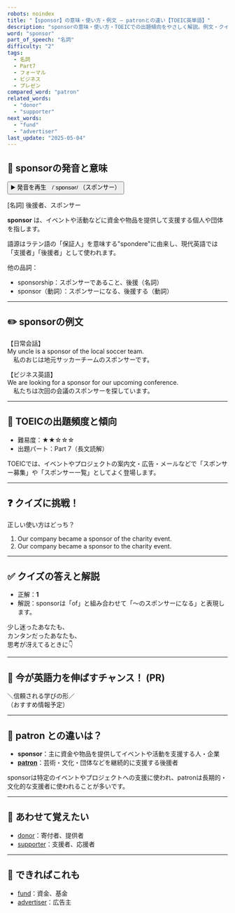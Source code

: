 ```yaml
---
robots: noindex
title: "【sponsor】の意味・使い方・例文 ― patronとの違い【TOEIC英単語】"
description: "sponsorの意味・使い方・TOEICでの出題傾向をやさしく解説。例文・クイズ付きでpatronとの違いもわかりやすく学べます。"
word: "sponsor"
part_of_speech: "名詞"
difficulty: "2"
tags:
  - 名詞
  - Part7
  - フォーマル
  - ビジネス
  - プレゼン
compared_word: "patron"
related_words:
  - "donor"
  - "supporter"
next_words:
  - "fund"
  - "advertiser"
last_update: "2025-05-04"
---
```


## 🔰 sponsorの発音と意味

<button class="play-audio" onclick="playTTS('sponsor')">
  <span class="play-audio-main">
    ▶️ 発音を再生　/ˈspɒnsər/
  </span>
  <span class="play-audio-sub">
    （スポンサー）
  </span>
</button>

[名詞] 後援者、スポンサー

**sponsor** は、イベントや活動などに資金や物品を提供して支援する個人や団体を指します。

語源はラテン語の「保証人」を意味する"spondere"に由来し、現代英語では「支援者」「後援者」として使われます。

他の品詞：  
- sponsorship：スポンサーであること、後援（名詞）
- sponsor（動詞）：スポンサーになる、後援する（動詞）

---

## ✏️ sponsorの例文

【日常会話】  
My uncle is a sponsor of the local soccer team.  
　私のおじは地元サッカーチームのスポンサーです。

【ビジネス英語】  
We are looking for a sponsor for our upcoming conference.  
　私たちは次回の会議のスポンサーを探しています。

---

## 🎯 TOEICの出題頻度と傾向

- 難易度：★★☆☆☆
- 出題パート：Part 7（長文読解）

TOEICでは、イベントやプロジェクトの案内文・広告・メールなどで「スポンサー募集」や「スポンサー一覧」としてよく登場します。

---

## ❓ クイズに挑戦！

正しい使い方はどっち？

1. Our company became a sponsor of the charity event.  
2. Our company became a sponsor to the charity event.

---

## ✅ クイズの答えと解説

- 正解：**1**
- 解説：sponsorは「of」と組み合わせて「～のスポンサーになる」と表現します。

少し迷ったあなたも、  
カンタンだったあなたも、  
思考が冴えてるときに👇️

---

## 🚀 今が英語力を伸ばすチャンス！ (PR)

<div class="info-center">
＼信頼される学びの形／<br>  
（おすすめ情報予定）
</div>

---

## 🤔  patron との違いは？

- **sponsor**：主に資金や物品を提供してイベントや活動を支援する人・企業
- **[patron](/patron)**：芸術・文化・団体などを継続的に支援する後援者

sponsorは特定のイベントやプロジェクトへの支援に使われ、patronは長期的・文化的な支援者に使われることが多いです。

---

## 🧩 あわせて覚えたい

- [donor](/donor)：寄付者、提供者
- [supporter](/supporter)：支援者、応援者

---

## 📖 できればこれも

- [fund](/fund)：資金、基金
- [advertiser](/advertiser)：広告主

<!-- cvid: aid15_bid44 -->
